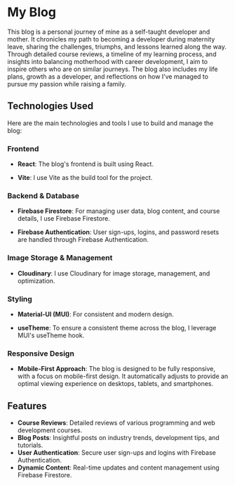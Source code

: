 # My Blog

This blog is a personal journey of mine as a self-taught developer and mother. It chronicles my path to becoming a developer during maternity leave, sharing the challenges, triumphs, and lessons learned along the way. Through detailed course reviews, a timeline of my learning process, and insights into balancing motherhood with career development, I aim to inspire others who are on similar journeys. The blog also includes my life plans, growth as a developer, and reflections on how I’ve managed to pursue my passion while raising a family.

## Technologies Used

Here are the main technologies and tools I use to build and manage the blog:

### Frontend

- **React**: The blog's frontend is built using React.

- **Vite**: I use Vite as the build tool for the project. 

### Backend & Database

- **Firebase Firestore**: For managing user data, blog content, and course details, I use Firebase Firestore.

- **Firebase Authentication**: User sign-ups, logins, and password resets are handled through Firebase Authentication.

### Image Storage & Management

- **Cloudinary**: I use Cloudinary for image storage, management, and optimization.

### Styling

- **Material-UI (MUI)**: For consistent and modern design.

- **useTheme**: To ensure a consistent theme across the blog, I leverage MUI's useTheme hook.

### Responsive Design

- **Mobile-First Approach**: The blog is designed to be fully responsive, with a focus on mobile-first design. It automatically adjusts to provide an optimal viewing experience on desktops, tablets, and smartphones.

## Features

- **Course Reviews**: Detailed reviews of various programming and web development courses.
- **Blog Posts**: Insightful posts on industry trends, development tips, and tutorials.
- **User Authentication**: Secure user sign-ups and logins with Firebase Authentication.
- **Dynamic Content**: Real-time updates and content management using Firebase Firestore.

